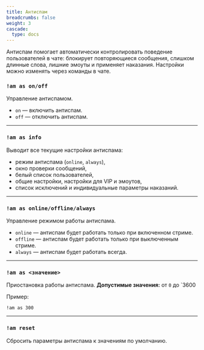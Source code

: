 ```yaml
---
title: Антиспам
breadcrumbs: false
weight: 3
cascade:
  type: docs
---
```


Антиспам помогает автоматически контролировать поведение пользователей в чате: блокирует повторяющиеся сообщения, слишком длинные слова, лишние эмоуты и применяет наказания. Настройки можно изменять через команды в чате.

### `!am as on/off`
Управление антиспамом.
- `on` — включить антиспам.
- `off` — отключить антиспам.

---

### `!am as info`
Выводит все текущие настройки антиспама:
- режим антиспама (`online`, `always`),
- окно проверки сообщений,
- белый список пользователей,
- общие настройки, настройки для VIP и эмоутов,
- список исключений и индивидуальные параметры наказаний.

---

### `!am as online/offline/always`
Управление режимом работы антиспама.
- `online` — антиспам будет работать только при включенном стриме.
- `offline` — антиспам будет работать только при выключенным стриме.
- `always` — антиспам будет работать всегда.

---

### `!am as <значение>`
Приостановка работы антиспама.
**Допустимые значения:** от `0` до `3600

Пример:
```text
!am as 300
```

---

### `!am reset`
Сбросить параметры антиспама к значениям по умолчанию.